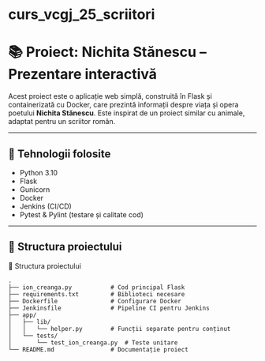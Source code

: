 # curs_vcgj_25_scriitori

# 📚 Proiect: Nichita Stănescu – Prezentare interactivă

Acest proiect este o aplicație web simplă, construită în Flask și containerizată cu Docker, care prezintă informații despre viața și opera poetului **Nichita Stănescu**. Este inspirat de un proiect similar cu animale, adaptat pentru un scriitor român.

---

## 🔧 Tehnologii folosite

- Python 3.10
- Flask
- Gunicorn
- Docker
- Jenkins (CI/CD)
- Pytest & Pylint (testare și calitate cod)

---

## 📂 Structura proiectului

📂 Structura proiectului
```
.
├── ion_creanga.py           # Cod principal Flask
├── requirements.txt         # Biblioteci necesare
├── Dockerfile               # Configurare Docker
├── Jenkinsfile              # Pipeline CI pentru Jenkins
├── app/
│   ├── lib/
│   │   └── helper.py        # Funcții separate pentru conținut
│   └── tests/
│       └── test_ion_creanga.py  # Teste unitare
└── README.md                # Documentație proiect
```

